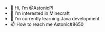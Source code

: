- 👋 Hi, I’m @AstonicPI
- 👀 I’m interested in Minecraft
- 🌱 I’m currently learning Java development
- 📫 How to reach me Astonic#8650

<!---
AstonicPI/AstonicPI is a ✨ special ✨ repository because its `README.md` (this file) appears on your GitHub profile.
You can click the Preview link to take a look at your changes.
--->
